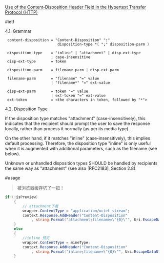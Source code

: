 [Use of the Content-Disposition Header Field in the  Hypertext Transfer Protocol (HTTP)](https://tools.ietf.org/html/rfc6266)


#ietf

4.1.  Grammar

     content-disposition = "Content-Disposition" ":"
                            disposition-type *( ";" disposition-parm )

     disposition-type    = "inline" | "attachment" | disp-ext-type
                         ; case-insensitive
     disp-ext-type       = token

     disposition-parm    = filename-parm | disp-ext-parm

     filename-parm       = "filename" "=" value
                         | "filename*" "=" ext-value

     disp-ext-parm       = token "=" value
                         | ext-token "=" ext-value
     ext-token           = <the characters in token, followed by "*">



4.2.  Disposition Type

   If the disposition type matches "attachment" (case-insensitively),
   this indicates that the recipient should prompt the user to save the
   response locally, rather than process it normally (as per its media
   type).

   On the other hand, if it matches "inline" (case-insensitively), this
   implies default processing.  Therefore, the disposition type "inline"
   is only useful when it is augmented with additional parameters, such
   as the filename (see below).

   Unknown or unhandled disposition types SHOULD be handled by
   recipients the same way as "attachment" (see also [RFC2183],
   Section 2.8).

#usage

> 被浏览器缓存坑了一把！

```c#
if (!isPreview)
    {
        // attachment下载
        wrapper.ContentType = "application/octet-stream";
        context.Response.AddHeader("Content-Disposition"
            , string.Format("attachment;filename=\"{0}\"", Uri.EscapeDataString(entity.FileOriginName)));
    }
    else
    {
        //inline 预览
        wrapper.ContentType = mimeType;
        context.Response.AddHeader("Content-Disposition"
            , string.Format("inline;filename=\"{0}\"", Uri.EscapeDataString(entity.FileOriginName)));
    }
```